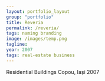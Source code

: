 ```yaml
---
layout: portfolio_layout
group: "portfolio"
title: Reveria
permalink: /reveria/
tags: naming branding
image: /images/temp.png
tagline: 
year: 2007
tags: real-estate business
---
```


Residential Buildings Copou, Iași 2007